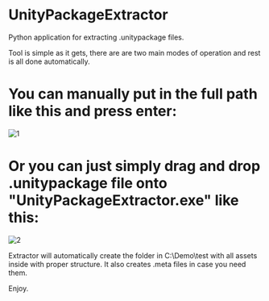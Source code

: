 # UnityPackageExtractor
Python application for extracting .unitypackage files.

Tool is simple as it gets, there are are two main modes of operation and rest is all done automatically.

# You can manually put in the full path like this and press enter:

![1](https://github.com/user-attachments/assets/73e08206-8698-4105-bf43-1e2c94ad8c2f)

# Or you can just simply drag and drop .unitypackage file onto "UnityPackageExtractor.exe" like this:

![2](https://github.com/user-attachments/assets/0bf3bc7c-7706-4a33-8cb4-5775e4c3fa3d)


Extractor will automatically create the folder in C:\Demo\test with all assets inside with proper structure. It also creates .meta files in case you need them.

Enjoy.
